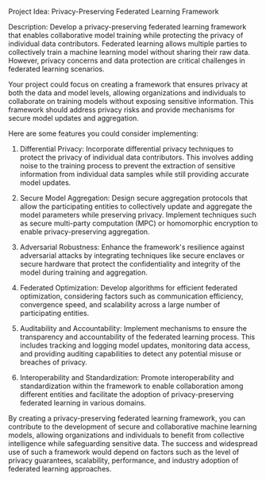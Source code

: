 
Project Idea: Privacy-Preserving Federated Learning Framework

Description:
Develop a privacy-preserving federated learning framework that enables collaborative model training while protecting the privacy of individual data contributors. Federated learning allows multiple parties to collectively train a machine learning model without sharing their raw data. However, privacy concerns and data protection are critical challenges in federated learning scenarios.

Your project could focus on creating a framework that ensures privacy at both the data and model levels, allowing organizations and individuals to collaborate on training models without exposing sensitive information. This framework should address privacy risks and provide mechanisms for secure model updates and aggregation.

Here are some features you could consider implementing:

1. Differential Privacy: Incorporate differential privacy techniques to protect the privacy of individual data contributors. This involves adding noise to the training process to prevent the extraction of sensitive information from individual data samples while still providing accurate model updates.

2. Secure Model Aggregation: Design secure aggregation protocols that allow the participating entities to collectively update and aggregate the model parameters while preserving privacy. Implement techniques such as secure multi-party computation (MPC) or homomorphic encryption to enable privacy-preserving aggregation.

3. Adversarial Robustness: Enhance the framework's resilience against adversarial attacks by integrating techniques like secure enclaves or secure hardware that protect the confidentiality and integrity of the model during training and aggregation.

4. Federated Optimization: Develop algorithms for efficient federated optimization, considering factors such as communication efficiency, convergence speed, and scalability across a large number of participating entities.

5. Auditability and Accountability: Implement mechanisms to ensure the transparency and accountability of the federated learning process. This includes tracking and logging model updates, monitoring data access, and providing auditing capabilities to detect any potential misuse or breaches of privacy.

6. Interoperability and Standardization: Promote interoperability and standardization within the framework to enable collaboration among different entities and facilitate the adoption of privacy-preserving federated learning in various domains.

By creating a privacy-preserving federated learning framework, you can contribute to the development of secure and collaborative machine learning models, allowing organizations and individuals to benefit from collective intelligence while safeguarding sensitive data. The success and widespread use of such a framework would depend on factors such as the level of privacy guarantees, scalability, performance, and industry adoption of federated learning approaches.